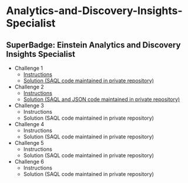 # Analytics-and-Discovery-Insights-Specialist
## SuperBadge: Einstein Analytics and Discovery Insights Specialist

* Challenge 1
  *   [Instructions](https://github.com/bsharphd/Analytics_and_Discovery_Insights_Specialist/wiki/4.-Requirements-Detail-Part-1)
  *   [Solution (SAQL code maintained in private repository)](https://github.com/bsharphd/Analytics_and_Discovery_Insights_Specialist/wiki/4.1-Solution-1)
* Challenge 2
  *   [Instructions](https://github.com/bsharphd/Analytics_and_Discovery_Insights_Specialist/wiki/5.-Requirements-Detail-Part-2)
  *   [Solution (SAQL and JSON code maintained in private repository)](https://github.com/bsharphd/Analytics_and_Discovery_Insights_Specialist/wiki/5.1-Solution-2)
* Challenge 3
  *   Instructions
  *   Solution (SAQL code maintained in private repository)
* Challenge 4
  *   Instructions
  *   Solution (SAQL code maintained in private repository)
* Challenge 5
  *   Instructions
  *   Solution (SAQL code maintained in private repository)
* Challenge 6
  *   Instructions
  *   Solution (SAQL code maintained in private repository)
